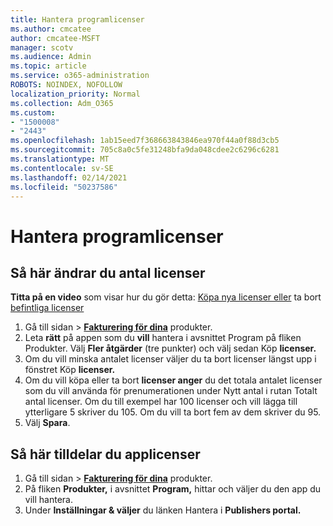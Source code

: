 ```yaml
---
title: Hantera programlicenser
ms.author: cmcatee
author: cmcatee-MSFT
manager: scotv
ms.audience: Admin
ms.topic: article
ms.service: o365-administration
ROBOTS: NOINDEX, NOFOLLOW
localization_priority: Normal
ms.collection: Adm_O365
ms.custom:
- "1500008"
- "2443"
ms.openlocfilehash: 1ab15eed7f368663843846ea970f44a0f88d3cb5
ms.sourcegitcommit: 705c8a0c5fe31248bfa9da048cdee2c6296c6281
ms.translationtype: MT
ms.contentlocale: sv-SE
ms.lasthandoff: 02/14/2021
ms.locfileid: "50237586"
---
```

# <a name="manage-app-licenses"></a>Hantera programlicenser

## <a name="to-change-license-quantity"></a>Så här ändrar du antal licenser

**Titta på en video** som visar hur du gör detta: [Köpa nya licenser eller](https://go.microsoft.com/fwlink/p/?linkid=2154857) ta bort [befintliga licenser](https://go.microsoft.com/fwlink/p/?linkid=2154938)

1. Gå till sidan  >  **[Fakturering för dina](https://go.microsoft.com/fwlink/p/?linkid=842054)** produkter.
2. Leta **rätt** på appen som du **vill** hantera i avsnittet Program på fliken Produkter. Välj **Fler åtgärder** (tre punkter) och välj sedan Köp **licenser.**
3. Om du vill minska antalet licenser väljer du  ta bort licenser längst upp i fönstret Köp **licenser.**
4. Om du vill köpa eller ta  bort **licenser anger** du det totala antalet licenser som du vill använda för prenumerationen under Nytt antal i rutan Totalt antal licenser. Om du till exempel har 100 licenser och vill lägga till ytterligare 5 skriver du 105. Om du vill ta bort fem av dem skriver du 95.
5. Välj **Spara**.

## <a name="to-assign-app-licenses"></a>Så här tilldelar du applicenser

1. Gå till sidan  >  **[Fakturering för dina](https://go.microsoft.com/fwlink/p/?linkid=842054)** produkter.
2. På fliken **Produkter,** i avsnittet **Program,** hittar och väljer du den app du vill hantera.
3. Under **Inställningar & väljer** du länken Hantera i **Publishers portal.**
